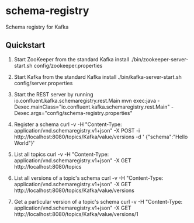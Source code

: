schema-registry
===============
Schema registry for Kafka

Quickstart
----------

1. Start ZooKeeper from the standard Kafka install
./bin/zookeeper-server-start.sh config/zookeeper.properties

2. Start Kafka from the standard Kafka install
./bin/kafka-server-start.sh config/server.properties

3. Start the REST server by running io.confluent.kafka.schemaregistry.rest.Main
mvn exec:java -Dexec.mainClass="io.confluent.kafka.schemaregistry.rest.Main" -Dexec.args="config/schema-registry.properties"

4. Register a schema
curl -v -H "Content-Type: application/vnd.schemaregistry.v1+json" -X POST -i http://localhost:8080/topics/Kafka/value/versions -d '
 {"schema":"Hello World"}'

5. List all topics
curl -v -H "Content-Type: application/vnd.schemaregistry.v1+json" -X GET http://localhost:8080/topics

6. List all versions of a topic's schema
curl -v -H "Content-Type: application/vnd.schemaregistry.v1+json" -X GET http://localhost:8080/topics/Kafka/value/versions

7. Get a particular version of a topic's schema
curl -v -H "Content-Type: application/vnd.schemaregistry.v1+json" -X GET http://localhost:8080/topics/Kafka/value/versions/1


